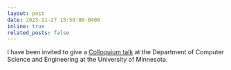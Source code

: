 ```yaml
---
layout: post
date: 2023-11-27 15:59:00-0400
inline: true
related_posts: false
---
```


I have been invited to give a [Colloquium talk](https://cse.umn.edu/cs/events/cse-colloquium-unlocking-virtual-realitys-true-potential-addressing-challenge-vr-sickness) at the Department of Computer Science and Engineering at the University of Minnesota.
